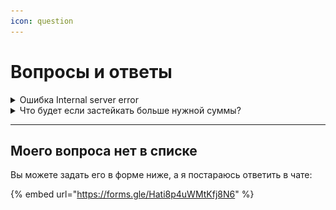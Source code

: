 ```yaml
---
icon: question
---
```


# Вопросы и ответы

<details>

<summary>Ошибка Internal server error</summary>

<img src=".gitbook/assets/telegram-cloud-photo-size-2-5339270053104837304-x.jpg" alt="" data-size="original">

Если у вас возникает такая ошибка при стейке, попробуйте сделать стейк через кошелек Phantom. Если не получилось - пишите в наш чат в Дискорде)

</details>

<details>

<summary>Что будет если застейкать больше нужной суммы?</summary>

Вознаграждение не будет пропорционально сумме стейкинга. Стейкинг является процессом обеспечения. Поэтому нужно стейкать минимальную сумму, которая нужна для вашего воркера.

</details>

***

## Моего вопроса нет в списке

Вы можете задать его в форме ниже, а я постараюсь ответить в чате:

{% embed url="https://forms.gle/Hati8p4uWMtKfj8N6" %}
